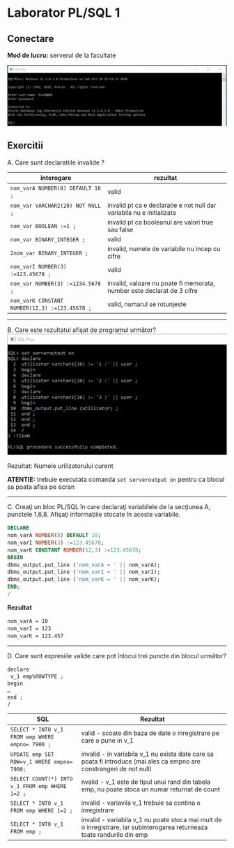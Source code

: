 # Laborator PL/SQL 1

## Conectare
**Mod de lucru:** serverul de la facultate

![](images/conectare_sqlPlus.jpg)

## Exercitii

A. Care sunt declaratiile invalide ?

| interogare | rezultat |
|--|--|
| `nom_varA NUMBER(8) DEFAULT 10 ;` | valid |
| `nom_var VARCHAR2(20) NOT NULL ;` | invalid pt ca e declaratie e not null dar variabila nu e initializata |
| `nom_var BOOLEAN :=1 ;` | invalid pt ca booleanul are valori true sau false |
| `nom_var BINARY_INTEGER ;` | valid |
| `2nom_var BINARY_INTEGER ;` | invalid, numele de variabile nu incep cu cifre |
| `nom_varI NUMBER(3) :=123.45678 ;` | valid |
| `nom_var NUMBER(3) :=1234.5678 ;` | invalid, valoare nu poate fi memorata, number este declarat de 3 cifre |
| `nom_varK CONSTANT NUMBER(12,3) :=123.45678 ;` |  valid, numarul se rotunjeste |

---

 B. Care este rezultatul afişat de programul următor?
![](images/PL1_sql_B.jpg)

Rezultat: Numele urilizatorului curent

**ATENTIE:** trebuie executata comanda `set serveroutput on` pentru ca blocul sa poata afisa pe ecran

---
 
C. Creaţi un bloc PL/SQL în care declaraţi variabilele de la secţiunea A, punctele 1,6,8. Afişaţi informaţiile stocate în aceste variabile.

~~~sql
DECLARE
nom_varA NUMBER(8) DEFAULT 10; 
nom_varI NUMBER(3) :=123.45678; 
nom_varK CONSTANT NUMBER(12,3) :=123.45678;
BEGIN
dbms_output.put_line ('nom_varA = ' || nom_varA);
dbms_output.put_line ('nom_varI = ' || nom_varI);
dbms_output.put_line ('nom_varK = ' || nom_varK);
END;
/
~~~

**Rezultat**
```bash
nom_varA = 10
nom_varI = 123
nom_varK = 123.457
```

---

D. Care sunt expresiile valide care pot înlocui trei puncte din blocul următor?
```roomsql
declare
 v_1 emp%ROWTYPE ;
begin
…
end ;
/
```
| SQL | Rezultat |
|--|--|
| `SELECT * INTO v_1 FROM emp WHERE empno= 7900 ;` | valid - scoate din baza de date o inregistrare pe care o pune in v_1 |
| `UPDATE emp SET ROW=v_1 WHERE empno= 7900;` | invalid - in variabila v_1 nu exista date care sa poata fi introduce (mai ales ca empno are constrangeri de not null) |
| `SELECT COUNT(*) INTO v_1 FROM emp WHERE 1=2 ;` | nvalid - v_1 este de tipul unui rand din tabela emp, nu poate stoca un numar returnat de count |
| `SELECT * INTO v_1 FROM emp WHERE 1=2 ;` | invalid - variavila v_1 trebuie sa contina o inregistrare |
| `SELECT * INTO v_1 FROM emp ;` | invalid - variabila v_1 nu poate stoca mai mult de o inregistrare, iar subinterogarea returneaza toate randurile din emp  |
